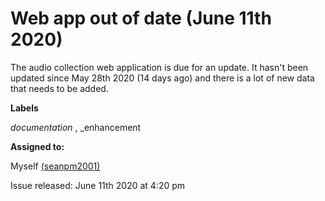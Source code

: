 # Web app out of date (June 11th 2020)

The audio collection web application is due for an update. It hasn't been updated since May 28th 2020 (14 days ago) and there is a lot of new data that needs to be added.

**Labels**

_documentation_ , _enhancement

**Assigned to:**

Myself [(seanpm2001)](https://github.com/seanpm2001/)

Issue released: June 11th 2020 at 4:20 pm
